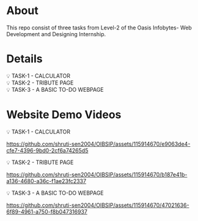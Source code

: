 # About
This repo consist of three tasks from Level-2 of the Oasis Infobytes- Web Development and Designing Internship.

# Details
💡 TASK-1 - CALCULATOR <br>
💡 TASK-2 - TRIBUTE PAGE <br>
💡 TASK-3 - A BASIC TO-DO WEBPAGE <br>

# Website Demo Videos
💡 TASK-1 - CALCULATOR


https://github.com/shruti-sen2004/OIBSIP/assets/115914670/e9063de4-cfe7-4396-9bd0-2cf6a74265d5

💡 TASK-2 - TRIBUTE PAGE



https://github.com/shruti-sen2004/OIBSIP/assets/115914670/b187e41b-a136-4680-a36c-f1ae23fc2337

💡 TASK-3 - A BASIC TO-DO WEBPAGE


https://github.com/shruti-sen2004/OIBSIP/assets/115914670/47021636-6f89-4961-a750-f8b047316937

